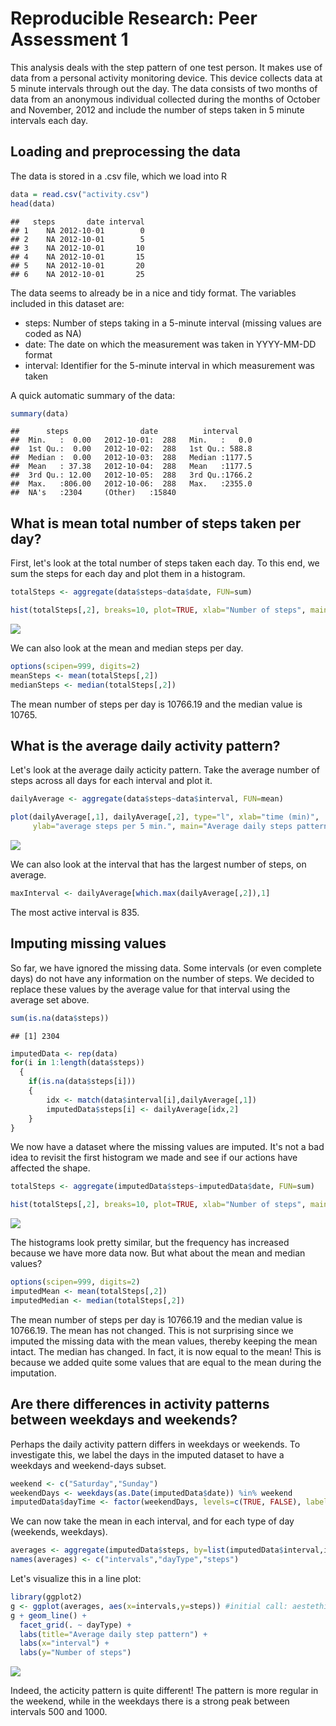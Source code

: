 # Reproducible Research: Peer Assessment 1
This analysis deals with the step pattern of one test person. It makes use of data from a personal activity monitoring device. This device collects data at 5 minute intervals through out the day. The data consists of two months of data from an anonymous individual collected during the months of October and November, 2012 and include the number of steps taken in 5 minute intervals each day.

## Loading and preprocessing the data

The data is stored in a .csv file, which we load into R


```r
data = read.csv("activity.csv")
head(data)
```

```
##   steps       date interval
## 1    NA 2012-10-01        0
## 2    NA 2012-10-01        5
## 3    NA 2012-10-01       10
## 4    NA 2012-10-01       15
## 5    NA 2012-10-01       20
## 6    NA 2012-10-01       25
```

The data seems to already be in a nice and tidy format. The variables included in this dataset are:
- steps: Number of steps taking in a 5-minute interval (missing values are coded as NA)
- date: The date on which the measurement was taken in YYYY-MM-DD format
- interval: Identifier for the 5-minute interval in which measurement was taken

A quick automatic summary of the data:


```r
summary(data)
```

```
##      steps                date          interval     
##  Min.   :  0.00   2012-10-01:  288   Min.   :   0.0  
##  1st Qu.:  0.00   2012-10-02:  288   1st Qu.: 588.8  
##  Median :  0.00   2012-10-03:  288   Median :1177.5  
##  Mean   : 37.38   2012-10-04:  288   Mean   :1177.5  
##  3rd Qu.: 12.00   2012-10-05:  288   3rd Qu.:1766.2  
##  Max.   :806.00   2012-10-06:  288   Max.   :2355.0  
##  NA's   :2304     (Other)   :15840
```

## What is mean total number of steps taken per day?

First, let's look at the total number of steps taken each day. To this end, we sum the steps for each day and plot them in a histogram.


```r
totalSteps <- aggregate(data$steps~data$date, FUN=sum)

hist(totalSteps[,2], breaks=10, plot=TRUE, xlab="Number of steps", main="Total steps per day")
```

![](PA1_template_files/figure-html/unnamed-chunk-3-1.png) 

We can also look at the mean and median steps per day.

```r
options(scipen=999, digits=2)
meanSteps <- mean(totalSteps[,2])
medianSteps <- median(totalSteps[,2])
```

The mean number of steps per day is 10766.19 and the median value is 10765.

## What is the average daily activity pattern?

Let's look at the average daily acticity pattern. Take the average number of steps across all days for each interval and plot it.


```r
dailyAverage <- aggregate(data$steps~data$interval, FUN=mean)

plot(dailyAverage[,1], dailyAverage[,2], type="l", xlab="time (min)", 
     ylab="average steps per 5 min.", main="Average daily steps pattern")
```

![](PA1_template_files/figure-html/unnamed-chunk-5-1.png) 

We can also look at the interval that has the largest number of steps, on average.

```r
maxInterval <- dailyAverage[which.max(dailyAverage[,2]),1]
```
The most active interval is 835.

## Imputing missing values

So far, we have ignored the missing data. Some intervals (or even complete days) do not have any information on the number of steps. We decided to replace these values by the average value for that interval using the average set above.


```r
sum(is.na(data$steps))
```

```
## [1] 2304
```

```r
imputedData <- rep(data)
for(i in 1:length(data$steps))
  {
    if(is.na(data$steps[i]))
    {
        idx <- match(data$interval[i],dailyAverage[,1])
        imputedData$steps[i] <- dailyAverage[idx,2]
    }  
}
```

We now have a dataset where the missing values are imputed. It's not a bad idea to revisit the first histogram we made and see if our actions have affected the shape.


```r
totalSteps <- aggregate(imputedData$steps~imputedData$date, FUN=sum)

hist(totalSteps[,2], breaks=10, plot=TRUE, xlab="Number of steps", main="Total steps per day")
```

![](PA1_template_files/figure-html/unnamed-chunk-8-1.png) 

The histograms look pretty similar, but the frequency has increased because we have more data now. But what about the mean and median values?


```r
options(scipen=999, digits=2)
imputedMean <- mean(totalSteps[,2])
imputedMedian <- median(totalSteps[,2])
```

The mean number of steps per day is 10766.19 and the median value is 10766.19. The mean has not changed. This is not surprising since we imputed the missing data with the mean values, thereby keeping the mean intact. 
The median has changed. In fact, it is now equal to the mean! This is because we added quite some values that are equal to the mean during the imputation. 


## Are there differences in activity patterns between weekdays and weekends?

Perhaps the daily activity pattern differs in weekdays or weekends. To investigate this, we label the days in the imputed dataset to have a weekdays and weekend-days subset. 


```r
weekend <- c("Saturday","Sunday")
weekendDays <- weekdays(as.Date(imputedData$date)) %in% weekend
imputedData$dayTime <- factor(weekendDays, levels=c(TRUE, FALSE), labels=c('weekend', 'weekday')) 
```

We can now take the mean in each interval, and for each type of day (weekends, weekdays).

```r
averages <- aggregate(imputedData$steps, by=list(imputedData$interval,imputedData$dayTime), FUN=mean)
names(averages) <- c("intervals","dayType","steps")
```

Let's visualize this in a line plot:


```r
library(ggplot2)
g <- ggplot(averages, aes(x=intervals,y=steps)) #initial call: aestethics
g + geom_line() +
  facet_grid(. ~ dayType) +
  labs(title="Average daily step pattern") +
  labs(x="interval") +
  labs(y="Number of steps")
```

![](PA1_template_files/figure-html/unnamed-chunk-12-1.png) 

Indeed, the acticity pattern is quite different! The pattern is more regular in the weekend, while in the weekdays there is a strong peak between intervals 500 and 1000.

